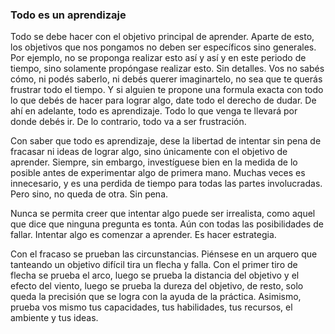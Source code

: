 ### Todo es un aprendizaje

Todo se debe hacer con el objetivo principal de aprender. Aparte de esto, los objetivos que nos pongamos no deben ser específicos sino generales. Por ejemplo, no se proponga realizar esto así y así y en este periodo de tiempo, sino solamente propóngase realizar esto. Sin detalles. Vos no sabés cómo, ni podés saberlo, ni debés querer imaginartelo, no sea que te querás frustrar todo el tiempo. Y si alguien te propone una formula exacta con todo lo que debés de hacer para lograr algo, date todo el derecho de dudar. De ahí en adelante, todo es aprendizaje. Todo lo que venga te llevará por donde debés ir. De lo contrario, todo va a ser frustración.

Con saber que todo es aprendizaje, dese la libertad de intentar sin pena de fracasar ni ideas de lograr algo, sino únicamente con el objetivo de aprender. Siempre, sin embargo, investíguese bien en la medida de lo posible antes de experimentar algo de primera mano. Muchas veces es innecesario, y es una perdida de tiempo para todas las partes involucradas. Pero sino, no queda de otra. Sin pena.

Nunca se permita creer que intentar algo puede ser irrealista, como aquel que dice que ninguna pregunta es tonta. Aún con todas las posibilidades de fallar. Intentar algo es comenzar a aprender. Es hacer estrategia.

Con el fracaso se prueban las circunstancias. Piénsese en un arquero que tanteando un objetivo difícil tira un flecha y falla. Con el primer tiro de flecha se prueba el arco, luego se prueba la distancia del objetivo y el efecto del viento, luego se prueba la dureza del objetivo, de resto, solo queda la precisión que se logra con la ayuda de la práctica. Asimismo, prueba vos mismo tus capacidades, tus habilidades, tus recursos, el ambiente y tus ideas.
